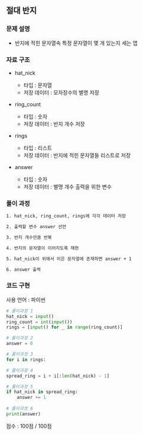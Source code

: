 
## 절대 반지

### 문제 설명

- 반지에 적힌 문자열속 특정 문자열이 몇 개 있는지 세는 앱<br>


### 자료 구조

- hat_nick<br>
    - 타입 : 문자열
    - 저장 데이터 : 모자장수의 별명 저장

- ring_count<br>
    - 타입 : 숫자
    - 저장 데이터 : 반지 개수 저장

- rings<br>
    - 타입 : 리스트
    - 저장 데이터 : 반지에 적힌 문자열들 리스트로 저장 

- answer<br>
    - 타입 : 숫자
    - 저장 데이터 : 별명 개수 출력을 위한 변수

### 풀이 과정

```txt
1. hat_nick, ring_count, rings에 각각 데이터 저장

2. 출력할 변수 answer 선언

3. 반지 개수만큼 반복

4. 반지의 문자열이 이어지도록 재현

5. hat_nick이 위에서 이은 문자열에 존재하면 answer + 1

6. answer 출력

```

### 코드 구현
사용 언어 : 파이썬<br>

 
```python
# 풀이과정 1
hat_nick = input()
ring_count = int(input())
rings = [input() for _ in range(ring_count)]

# 풀이과정 2
answer = 0

# 풀이과정 3
for i in rings:

# 풀이과정 4
spread_ring = i + i[:len(hat_nick) - 1]

# 풀이과정 5
if hat_nick in spread_ring:
    answer += 1
    
# 풀이과정 6
print(answer)

```


점수 : 100점 / 100점